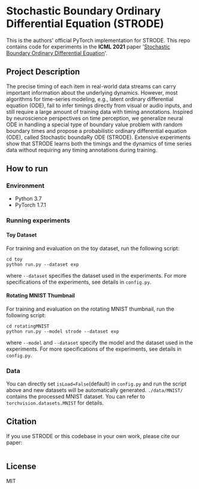 # Stochastic Boundary Ordinary Differential Equation (STRODE)
This is the authors' official PyTorch implementation for STRODE. This repo contains code for experiments in the **ICML 2021** paper '[Stochastic Boundary Ordinary Differential Equation]()'.

## Project Description

The precise timing of each item in real-world data streams can carry important information about the underlying dynamics.  However, most algorithms for time-series modeling, e.g., latent ordinary differential equation (ODE), fail to infer timings directly from visual or audio inputs, and still require a large amount of training data with timing annotations. Inspired by neuroscience perspectives on time perception, we generalize neural ODE in handling a special type of boundary value problem with random boundary times and propose a probabilistic ordinary differential equation (ODE), called Stochastic boundaRy ODE (STRODE). Extensive experiments show that STRODE learns both the timings and the dynamics of time series data without requiring any timing annotations during training.

## How to run
### Environment
* Python 3.7
* PyTorch 1.7.1

### Running experiments

#### Toy Dataset

For training and evaluation on the toy dataset, run the following script:
```
cd toy
python run.py --dataset exp
```
where `--dataset` specifies the dataset used in the experiments. For more specifications of the experiments, see details in `config.py`.

#### Rotating MNIST Thumbnail 

For training and evaluation on the rotating MNIST thumbnail, run the following script:
```
cd rotatingMNIST
python run.py --model strode --dataset exp
```
where `--model` and `--dataset` specify the model and the dataset used in the experiments. For more specifications of the experiments, see details in `config.py`.

### Data

You can directly set `isLoad=False`(default) in `config.py` and run the script above and new datasets will be automatically generated. `./data/MNIST/` contains the processed MNIST dataset. You can refer to `torchvision.datasets.MNIST` for details. 


## Citation
If you use STRODE or this codebase in your own work, please cite our paper: 
```

```

## License
MIT
